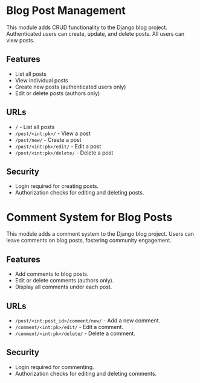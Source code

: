 # Blog Post Management

This module adds CRUD functionality to the Django blog project. Authenticated users can create, update, and delete posts. All users can view posts.

## Features
- List all posts
- View individual posts
- Create new posts (authenticated users only)
- Edit or delete posts (authors only)

## URLs
- `/` - List all posts
- `/post/<int:pk>/` - View a post
- `/post/new/` - Create a post
- `/post/<int:pk>/edit/` - Edit a post
- `/post/<int:pk>/delete/` - Delete a post

## Security
- Login required for creating posts.
- Authorization checks for editing and deleting posts.



# Comment System for Blog Posts

This module adds a comment system to the Django blog project. Users can leave comments on blog posts, fostering community engagement.

## Features
- Add comments to blog posts.
- Edit or delete comments (authors only).
- Display all comments under each post.

## URLs
- `/post/<int:post_id>/comment/new/` - Add a new comment.
- `/comment/<int:pk>/edit/` - Edit a comment.
- `/comment/<int:pk>/delete/` - Delete a comment.

## Security
- Login required for commenting.
- Authorization checks for editing and deleting comments.